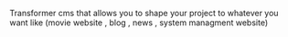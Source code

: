 Transformer cms that allows you to shape your project to whatever you want like (movie website , blog , news , system managment website)
